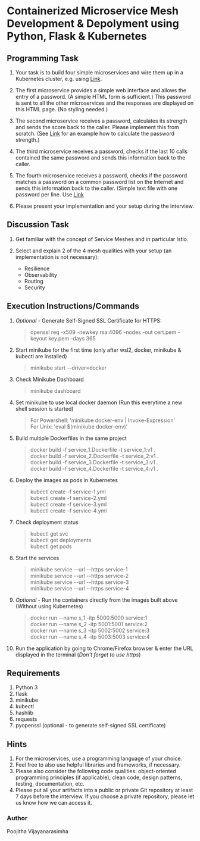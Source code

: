 # Containerized Microservice Mesh Development & Depolyment using Python, Flask & Kubernetes

## Programming Task

1. Your task is to build four simple microservices and wire them up in a Kubernetes cluster, e.g. using [Link](https://minikube.sigs.k8s.io/docs/start/).

2. The first microservice provides a simple web interface and allows the entry of a password. (A simple HTML form is sufficient.) This password is sent to all the other microservices and the responses are displayed on this HTML page. (No styling needed.)

3. The second microservice receives a password, calculates its strength and sends the score back to the caller. Please implement this from scratch. (See [Link](https://www.uic.edu/apps/strong-password/) for an example how to calculate the password strength.)

4. The third microservice receives a password, checks if the last 10 calls contained the same password and sends this information back to the caller.

5. The fourth microservice receives a password, checks if the password matches a password on a common password list on the Internet and sends this information back to the caller. (Simple text file with one password per line. Use [Link](https://pwlist.cfapps.eu10.hana.ondemand.com/passwords.txt)

6. Please present your implementation and your setup during the interview.

## Discussion Task

1. Get familiar with the concept of Service Meshes and in particular Istio.

2. Select and explain 2 of the 4 mesh qualities with your setup (an implementation is not necessary):

    * Resilience
    * Observability
    * Routing
    * Security

## Execution Instructions/Commands

1. *Optional* - Generate Self-Signed SSL Certificate for HTTPS:  
   > openssl req -x509 -newkey rsa:4096 -nodes -out cert.pem -keyout key.pem -days 365

2. Start minikube for the first time (only after wsl2, docker, minikube & kubectl are installed)
   > minikube start --driver=docker

3. Check Minikube Dashboard
   > minikube dashboard

4. Set minikube to use local docker daemon (Run this everytime a new shell session is started)
   > For Powershell: 'minikube docker-env | Invoke-Expression' \
   > For Unix: 'eval $(minikube docker-env)'

5. Build multiple Dockerfiles in the same project
   > docker build -f service_1.Dockerfile -t service_1:v1 . \
   > docker build -f service_2.Dockerfile -t service_2:v1 . \
   > docker build -f service_3.Dockerfile -t service_3:v1 . \
   > docker build -f service_4.Dockerfile -t service_4:v1 .

6. Deploy the images as pods in Kubernetes
   > kubectl create -f service-1.yml \
   > kubectl create -f service-2.yml \
   > kubectl create -f service-3.yml \
   > kubectl create -f service-4.yml

7. Check deployment status
   > kubectl get svc \
   > kubectl get deployments \
   > kubectl get pods

8. Start the services
   > minikube service --url --https service-1 \
   > minikube service --url --https service-2 \
   > minikube service --url --https service-3 \
   > minikube service --url --https service-4

9. *Optional* - Run the containers directly from the images built above (Without using Kubernetes)
   > docker run --name s_1 -itp 5000:5000 service:1 \
   > docker run --name s_2 -itp 5001:5001 service:2 \
   > docker run --name s_3 -itp 5002:5002 service:3 \
   > docker run --name s_4 -itp 5003:5003 service:4

10. Run the application by going to Chrome/Firefox browser & enter the URL displayed in the terminal (*Don't forget to use https*)

## Requirements

1. Python 3
2. flask
3. minikube
4. kubectl
5. hashlib
6. requests
7. pyopenssl (optional - to generate self-signed SSL certificate)

## Hints

1. For the microservices, use a programming language of your choice.
2. Feel free to also use helpful libraries and frameworks, if necessary.
3. Please also consider the following code qualities: object-oriented programming principles (if applicable), clean code, design patterns, testing, documentation, etc.
4. Please put all your artifacts into a public or private Git repository at least 7 days before the interview. If you choose a private repository, please let us know how we can access it.

### Author

Poojitha Vijayanarasimha
